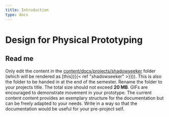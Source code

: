 ```yaml
---
title: Introduction
type: docs
---
```


# Design for Physical Prototyping


## Read me
Only edit the content in the [content/docs/projects/shadowseeker](https://github.com/pretoms/dpp_docs/tree/main/content/docs/projects/shadowseeker) folder (which will be rendered as [this]({{< ref "shadowseeker" >}})). This is also the folder to be handed in at the end of the semester. Rename the folder to your projects title. The total size should not exceed **20 MB**. GIFs are encouraged to demonstrate movement in your prototype. 
The current content content provides an exemplary structure for the documentation but can be freely adapted to your needs. Write in a way so that the documentation would be useful for your pre-project self.

